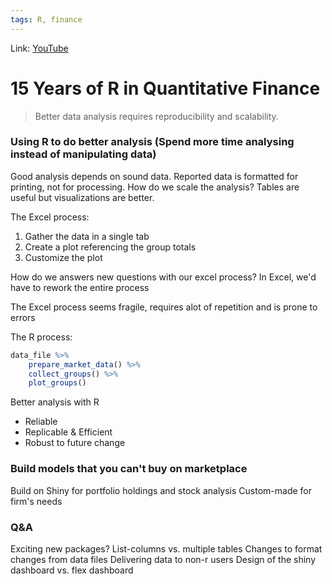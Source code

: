 ```yaml
---
tags: R, finance
---
```

Link: [YouTube](https://www.youtube.com/watch?v=3sroV_RltQA)

# 15 Years of R in Quantitative Finance
> Better data analysis requires reproducibility and scalability.

### Using R to do better analysis (Spend more time analysing instead of manipulating data)

Good analysis depends on sound data.
Reported data is formatted for printing, not for processing.
How do we scale the analysis?
Tables are useful but visualizations are better.

The Excel process:
1. Gather the data in a single tab
2. Create a plot referencing the group totals
3. Customize the plot

How do we answers new questions with our excel process? 
In Excel, we'd have to rework the entire process

The Excel process seems fragile, requires alot of repetition and is prone to errors

The R process:

```R
data_file %>%
	prepare_market_data() %>%
	collect_groups() %>%
	plot_groups()
```

Better analysis with R
* Reliable
* Replicable & Efficient
* Robust to future change

### Build models that you can't buy on marketplace

Build on Shiny for portfolio holdings and stock analysis
Custom-made for firm's needs

### Q&A
Exciting new packages?
List-columns vs. multiple tables
Changes to format changes from data files
Delivering data to non-r users
Design of the shiny dashboard vs. flex dashboard

